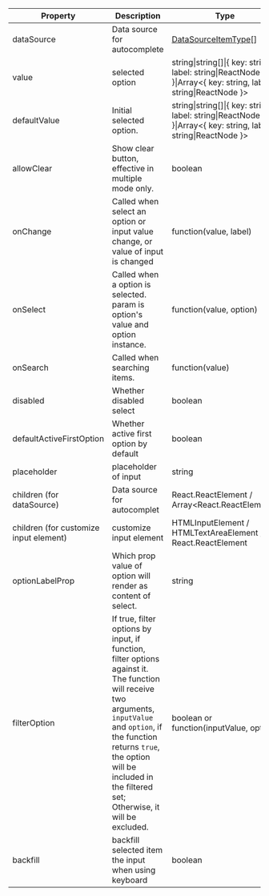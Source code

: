 | Property           | Description                             |  Type | Default |
|----------------|----------------------------------|------------|--------|
| dataSource          | Data source for autocomplete | [DataSourceItemType](https://git.io/vMMKF)[]     |      |
| value    | selected option | string\|string[]\|{ key: string, label: string\|ReactNode }\|Array<{ key: string, label: string\|ReactNode }>   |  -  |
| defaultValue | Initial selected option. | string\|string[]\|{ key: string, label: string\|ReactNode }\|Array<{ key: string, label: string\|ReactNode }> |  -  |
| allowClear   | Show clear button, effective in multiple mode only. | boolean | false |
| onChange | Called when select an option or input value change, or value of input is changed | function(value, label) | - |
| onSelect | Called when a option is selected. param is option's value and option instance. | function(value, option) | -   |
| onSearch | Called when searching items. | function(value) | - |
| disabled | Whether disabled select | boolean | false |
| defaultActiveFirstOption | Whether active first option by default | boolean | true |
| placeholder | placeholder of input | string | - |
| children (for dataSource) | Data source for autocomplet | React.ReactElement<OptionProps> /  Array<React.ReactElement<OptionProps>> | - |
| children (for customize input element) | customize input element | HTMLInputElement / HTMLTextAreaElement / React.ReactElement<InputProps> | `<Input />` |
| optionLabelProp | Which prop value of option will render as content of select. | string | `children` |
| filterOption | If true, filter options by input, if function, filter options against it. The function will receive two arguments, `inputValue` and `option`, if the function returns `true`, the option will be included in the filtered set; Otherwise, it will be excluded. | boolean or function(inputValue, option) | true     |
| backfill | backfill selected item the input when using keyboard  | boolean | false |
